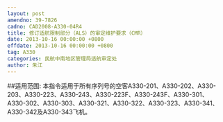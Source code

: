 ```yaml
---
layout: post
amendno: 39-7826
cadno: CAD2008-A330-04R4
title: 修订适航限制部分（ALS）的审定维护要求（CMR）
date: 2013-10-16 00:00:00 +0800
effdate: 2013-10-16 00:00:00 +0800
tag: A330
categories: 民航中南地区管理局适航审定处
author: 朱江
---
```


##适用范围:
本指令适用于所有序列号的空客A330-201、A330-202、A330-203、A330-223、A330-243、A330-223F、A330-243F、A330-301、A330-302、A330-303、A330-321、A330-322、A330-323、A330-341、A330-342及A330-343飞机。

